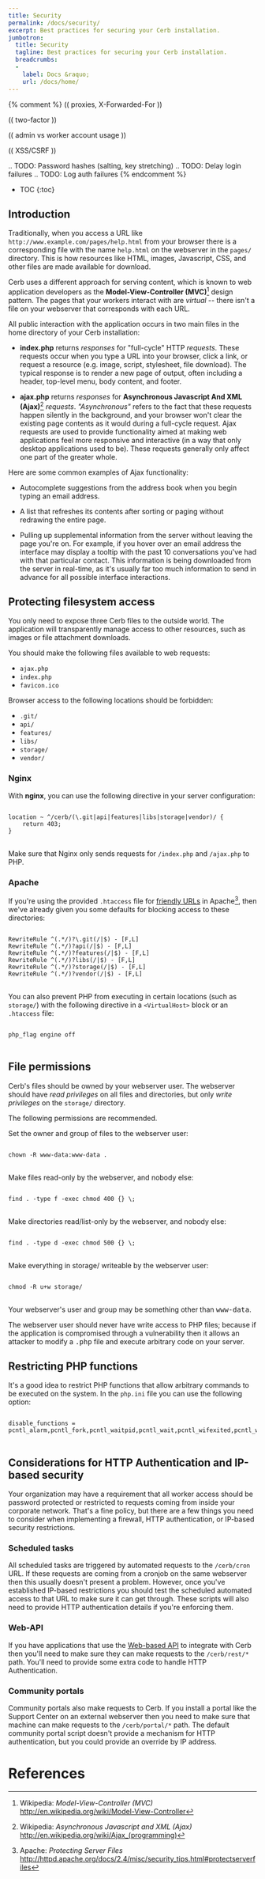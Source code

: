```yaml
---
title: Security
permalink: /docs/security/
excerpt: Best practices for securing your Cerb installation.
jumbotron:
  title: Security
  tagline: Best practices for securing your Cerb installation.
  breadcrumbs:
  -
    label: Docs &raquo;
    url: /docs/home/
---
```


{% comment %}
(( proxies, X-Forwarded-For ))

(( two-factor ))

(( admin vs worker account usage ))

(( XSS/CSRF ))

.. TODO: Password hashes (salting, key stretching)
.. TODO: Delay login failures
.. TODO: Log auth failures
{% endcomment %}

* TOC
{:toc}

## Introduction

Traditionally, when you access a URL like `http://www.example.com/pages/help.html` from your browser there is a corresponding file with the name `help.html` on the webserver in the `pages/` directory. This is how resources like HTML, images, Javascript, CSS, and other files are made available for download.

Cerb uses a different approach for serving content, which is known to web application developers as the **Model-View-Controller (MVC)**[^mvc] design pattern.  The pages that your workers interact with are _virtual_ -- there isn't a file on your webserver that corresponds with each URL.

All public interaction with the application occurs in two main files in the home directory of your Cerb installation:

- **index.php** returns *responses* for "full-cycle" HTTP *requests*. These requests occur when you type a URL into your browser, click a link, or request a resource (e.g. image, script, stylesheet, file download). The typical response is to render a new page of output, often including a header, top-level menu, body content, and footer.

- **ajax.php** returns *responses* for **Asynchronous Javascript And XML (Ajax)**[^ajax] *requests*. *"Asynchronous"* refers to the fact that these requests happen silently in the background, and your browser won't clear the existing page contents as it would during a full-cycle request. Ajax requests are used to provide functionality aimed at making web applications feel more responsive and interactive (in a way that only desktop applications used to be). These requests generally only affect one part of the greater whole.

Here are some common examples of Ajax functionality:

- Autocomplete suggestions from the address book when you begin typing an email address.

- A list that refreshes its contents after sorting or paging without redrawing the entire page.

- Pulling up supplemental information from the server without leaving the page you're on. For example, if you hover over an email address the interface may display a tooltip with the past 10 conversations you've had with that particular contact. This information is being downloaded from the server in real-time, as it's usually far too much information to send in advance for all possible interface interactions.

## Protecting filesystem access

You only need to expose three Cerb files to the outside world. The application will transparently manage access to other resources, such as images or file attachment downloads.

You should make the following files available to web requests:

-  `ajax.php`
-  `index.php`
-  `favicon.ico`

Browser access to the following locations should be forbidden:

-  `.git/`
-  `api/`
-  `features/`
-  `libs/`
-  `storage/`
-  `vendor/`

### Nginx

With **nginx**, you can use the following directive in your server configuration:

<pre>
<code class="language-nginx">
location ~ ^/cerb/(\.git|api|features|libs|storage|vendor)/ {
    return 403;
}
</code>
</pre>

Make sure that Nginx only sends requests for `/index.php` and `/ajax.php` to PHP.

### Apache

If you're using the provided `.htaccess` file for [friendly URLs](/docs/friendly-urls/) in Apache[^apache], then we've already given you some defaults for blocking access to these directories:

<pre>
<code class="language-apache">
RewriteRule ^(.*/)?\.git(/|$) - [F,L]
RewriteRule ^(.*/)?api(/|$) - [F,L]
RewriteRule ^(.*/)?features(/|$) - [F,L]
RewriteRule ^(.*/)?libs(/|$) - [F,L]
RewriteRule ^(.*/)?storage(/|$) - [F,L]
RewriteRule ^(.*/)?vendor(/|$) - [F,L]
</code>
</pre>

You can also prevent PHP from executing in certain locations (such as `storage/`) with the following directive in a `<VirtualHost>` block or an `.htaccess` file:

<pre>
<code class="language-apache">
php_flag engine off
</code>
</pre>

## File permissions

Cerb's files should be owned by your webserver user.  The webserver should have _read privileges_ on all files and directories, but only _write privileges_ on the `storage/` directory.

The following permissions are recommended.

Set the owner and group of files to the webserver user:

<pre class="command-line" data-user="user" data-host="host">
<code class="language-bash">
chown -R www-data:www-data .
</code>
</pre>

Make files read-only by the webserver, and nobody else:

<pre class="command-line" data-user="user" data-host="host">
<code class="language-bash">
find . -type f -exec chmod 400 {} \;
</code>
</pre>

Make directories read/list-only by the webserver, and nobody else:

<pre class="command-line" data-user="user" data-host="host">
<code class="language-bash">
find . -type d -exec chmod 500 {} \;
</code>
</pre>

Make everything in storage/ writeable by the webserver user:

<pre class="command-line" data-user="user" data-host="host">
<code class="language-bash">
chmod -R u+w storage/
</code>
</pre>

<div class="cerb-box note">
	<p>Your webserver's user and group may be something other than <tt>www-data</tt>.</p>
</div>

<div class="cerb-box warning">
	<p>The webserver user should never have write access to PHP files; because if the application is compromised through a vulnerability then it allows an attacker to modify a <tt>.php</tt> file and execute arbitrary code on your server.</p>
</div>

## Restricting PHP functions

It's a good idea to restrict PHP functions that allow arbitrary commands to be executed on the system.  In the `php.ini` file you can use the following option:

<pre>
<code class="language-ini">
disable_functions = pcntl_alarm,pcntl_fork,pcntl_waitpid,pcntl_wait,pcntl_wifexited,pcntl_wifstopped,pcntl_wifsignaled,pcntl_wifcontinued,pcntl_wexitstatus,pcntl_wtermsig,pcntl_wstopsig,pcntl_signal,pcntl_signal_dispatch,pcntl_get_last_error,pcntl_strerror,pcntl_sigprocmask,pcntl_sigwaitinfo,pcntl_sigtimedwait,pcntl_exec,pcntl_getpriority,pcntl_setpriority,show_source,system,exec,passthru,proc_nice,proc_open,popen,shell_exec,
</code>
</pre>

## Considerations for HTTP Authentication and IP-based security

Your organization may have a requirement that all worker access should be password protected or restricted to requests coming from inside your corporate network. That's a fine policy, but there are a few things you need to consider when implementing a firewall, HTTP authentication, or IP-based security restrictions.

### Scheduled tasks

All scheduled tasks are triggered by automated requests to the `/cerb/cron` URL. If these requests are coming from a cronjob on the same webserver then this usually doesn't present a problem. However, once you've established IP-based restrictions you should test the scheduled automated access to that URL to make sure it can get through. These scripts will also need to provide HTTP authentication details if you're enforcing them.

### Web-API

If you have applications that use the [Web-based API](/docs/api/) to integrate with Cerb then you'll need to make sure they can make requests to the `/cerb/rest/*` path. You'll need to provide some extra code to handle HTTP Authentication.

### Community portals

Community portals also make requests to Cerb. If you install a portal like the Support Center on an external webserver then you need to make sure that machine can make requests to the `/cerb/portal/*` path. The default community portal script doesn't provide a mechanism for HTTP authentication, but you could provide an override by IP address.

# References

[^ajax]: Wikipedia: *Asynchronous Javascript and XML (Ajax)* <http://en.wikipedia.org/wiki/Ajax_(programming)>
[^apache]: Apache: *Protecting Server Files* <http://httpd.apache.org/docs/2.4/misc/security_tips.html#protectserverfiles>
[^mvc]: Wikipedia: *Model-View-Controller (MVC)* <http://en.wikipedia.org/wiki/Model-View-Controller>
